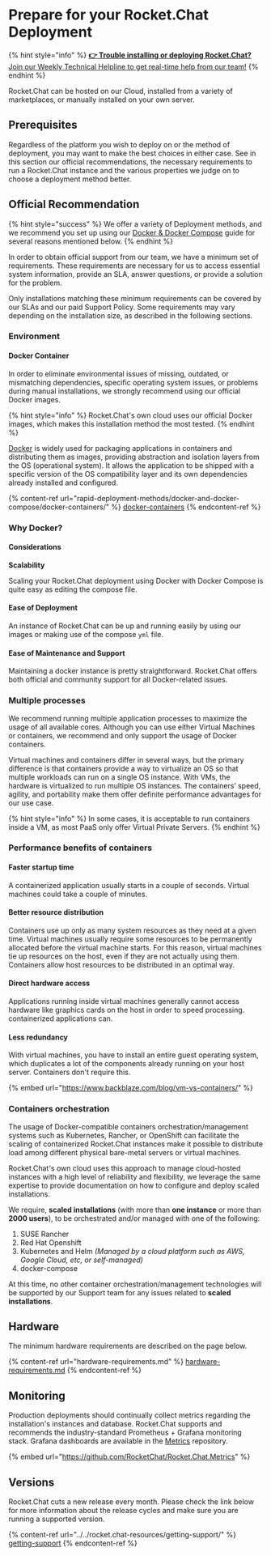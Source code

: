 # Prepare for your Rocket.Chat Deployment

{% hint style="info" %}
[ **👉 Trouble installing or deploying Rocket.Chat?** Join our Weekly Technical Helpline to get real-time help from our team!](https://app.livestorm.co/rocket-chat/rocketchats-weekly-technical-helpline?type=detailed)
{% endhint %}

Rocket.Chat can be hosted on our Cloud, installed from a variety of marketplaces, or manually installed on your own server.&#x20;

## Prerequisites

Regardless of the platform you wish to deploy on or the method of deployment, you may want to make the best choices in either case. See in this section our official recommendations, the necessary requirements to run a Rocket.Chat instance and the various properties we judge on to choose a deployment method better.

## Official Recommendation

{% hint style="success" %}
We offer a variety of Deployment methods, and we recommend you set up using our [Docker & Docker Compose](rapid-deployment-methods/docker-and-docker-compose/) guide for several reasons mentioned below.
{% endhint %}

In order to obtain official support from our team, we have a minimum set of requirements. These requirements are necessary for us to access essential system information, provide an SLA, answer questions, or provide a solution for the problem.

Only installations matching these minimum requirements can be covered by our SLAs and our paid Support Policy. Some requirements may vary depending on the installation size, as described in the following sections.

### Environment

#### Docker Container

In order to eliminate environmental issues of missing, outdated, or mismatching dependencies, specific operating system issues, or problems during manual installations, we strongly recommend using our official Docker images.

{% hint style="info" %}
Rocket.Chat's own cloud uses our official Docker images, which makes this installation method the most tested.
{% endhint %}

[Docker](https://www.docker.com) is widely used for packaging applications in containers and distributing them as images, providing abstraction and isolation layers from the OS (operational system). It allows the application to be shipped with a specific version of the OS compatibility layer and its own dependencies already installed and configured.

{% content-ref url="rapid-deployment-methods/docker-and-docker-compose/docker-containers/" %}
[docker-containers](rapid-deployment-methods/docker-and-docker-compose/docker-containers/)
{% endcontent-ref %}

### Why Docker?

#### Considerations

**Scalability**

Scaling your Rocket.Chat deployment using Docker with Docker Compose is quite easy as editing the compose file.

#### Ease of Deployment

An instance of Rocket.Chat can be up and running easily by using our images or making use of the compose `yml` file.

#### **Ease of Maintenance and Support**

Maintaining a docker instance is pretty straightforward. Rocket.Chat offers both official and community support for all Docker-related issues.

### Multiple processes

We recommend running multiple application processes to maximize the usage of all available cores. Although you can use either Virtual Machines or containers, we recommend and only support the usage of Docker containers.

Virtual machines and containers differ in several ways, but the primary difference is that containers provide a way to virtualize an OS so that multiple workloads can run on a single OS instance. With VMs, the hardware is virtualized to run multiple OS instances. The containers’ speed, agility, and portability make them offer definite performance advantages for our use case.

{% hint style="info" %}
In some cases, it is acceptable to run containers inside a VM, as most PaaS only offer Virtual Private Servers.
{% endhint %}

### Performance benefits of containers

#### **Faster startup time**

A containerized application usually starts in a couple of seconds. Virtual machines could take a couple of minutes.

#### **Better resource distribution**

Containers use up only as many system resources as they need at a given time. Virtual machines usually require some resources to be permanently allocated before the virtual machine starts. For this reason, virtual machines tie up resources on the host, even if they are not actually using them. Containers allow host resources to be distributed in an optimal way.

#### **Direct hardware access**

Applications running inside virtual machines generally cannot access hardware like graphics cards on the host in order to speed processing. containerized applications can.

#### **Less redundancy**

With virtual machines, you have to install an entire guest operating system, which duplicates a lot of the components already running on your host server. Containers don't require this.

{% embed url="https://www.backblaze.com/blog/vm-vs-containers/" %}

### Containers orchestration

The usage of Docker-compatible containers orchestration/management systems such as Kubernetes, Rancher, or OpenShift can facilitate the scaling of containerized Rocket.Chat instances make it possible to distribute load among different physical bare-metal servers or virtual machines.

Rocket.Chat's own cloud uses this approach to manage cloud-hosted instances with a high level of reliability and flexibility, we leverage the same expertise to provide documentation on how to configure and deploy scaled installations.

We require, **scaled installations** (with more than **one instance** or more than **2000 users**), to be orchestrated and/or managed with one of the following:

1. SUSE Rancher
2. Red Hat Openshift
3. Kubernetes and Helm _(Managed by a cloud platform such as AWS, Google Cloud, etc, or self-managed)_
4. docker-compose

At this time, no other container orchestration/management technologies will be supported by our Support team for any issues related to **scaled installations**.

## Hardware

The minimum hardware requirements are described on the page below.

{% content-ref url="hardware-requirements.md" %}
[hardware-requirements.md](hardware-requirements.md)
{% endcontent-ref %}

## Monitoring

Production deployments should continually collect metrics regarding the installation's instances and database. Rocket.Chat supports and recommends the industry-standard Prometheus + Grafana monitoring stack. Grafana dashboards are available in the [Metrics](https://github.com/RocketChat/Rocket.Chat.Metrics) repository.

{% embed url="https://github.com/RocketChat/Rocket.Chat.Metrics" %}

## Versions

Rocket.Chat cuts a new release every month. Please check the link below for more information about the release cycles and make sure you are running a supported version.

{% content-ref url="../../rocket.chat-resources/getting-support/" %}
[getting-support](../../rocket.chat-resources/getting-support/)
{% endcontent-ref %}
